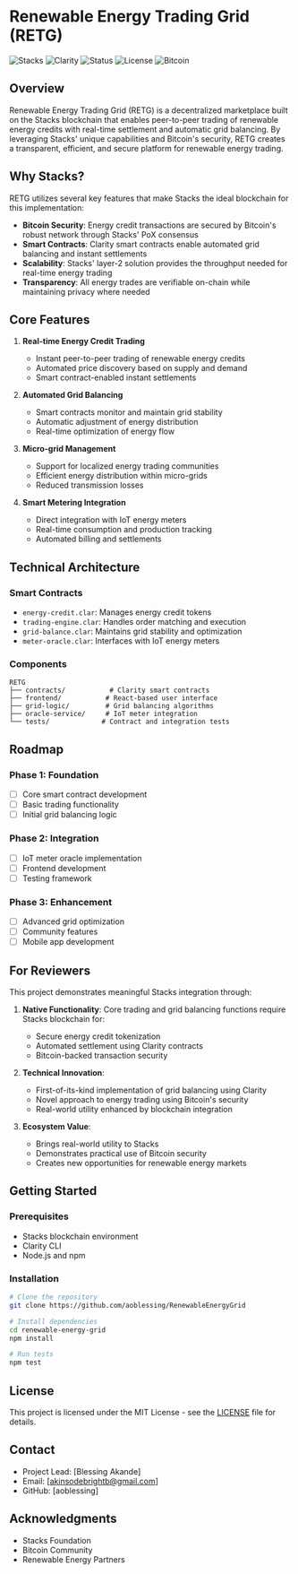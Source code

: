# Renewable Energy Trading Grid (RETG)

![Stacks](https://img.shields.io/badge/Stacks-Blockchain-blue) 
![Clarity](https://img.shields.io/badge/Clarity-Smart%20Contracts-brightgreen) 
![Status](https://img.shields.io/badge/Status-In%20Development-yellow)
![License](https://img.shields.io/badge/License-MIT-green)
![Bitcoin](https://img.shields.io/badge/Bitcoin-Powered-orange)

## Overview

Renewable Energy Trading Grid (RETG) is a decentralized marketplace built on the Stacks blockchain that enables peer-to-peer trading of renewable energy credits with real-time settlement and automatic grid balancing. By leveraging Stacks' unique capabilities and Bitcoin's security, RETG creates a transparent, efficient, and secure platform for renewable energy trading.

## Why Stacks?

RETG utilizes several key features that make Stacks the ideal blockchain for this implementation:

- **Bitcoin Security**: Energy credit transactions are secured by Bitcoin's robust network through Stacks' PoX consensus
- **Smart Contracts**: Clarity smart contracts enable automated grid balancing and instant settlements
- **Scalability**: Stacks' layer-2 solution provides the throughput needed for real-time energy trading
- **Transparency**: All energy trades are verifiable on-chain while maintaining privacy where needed

## Core Features

1. **Real-time Energy Credit Trading**
   - Instant peer-to-peer trading of renewable energy credits
   - Automated price discovery based on supply and demand
   - Smart contract-enabled instant settlements

2. **Automated Grid Balancing**
   - Smart contracts monitor and maintain grid stability
   - Automatic adjustment of energy distribution
   - Real-time optimization of energy flow

3. **Micro-grid Management**
   - Support for localized energy trading communities
   - Efficient energy distribution within micro-grids
   - Reduced transmission losses

4. **Smart Metering Integration**
   - Direct integration with IoT energy meters
   - Real-time consumption and production tracking
   - Automated billing and settlements

## Technical Architecture

### Smart Contracts
- `energy-credit.clar`: Manages energy credit tokens
- `trading-engine.clar`: Handles order matching and execution
- `grid-balance.clar`: Maintains grid stability and optimization
- `meter-oracle.clar`: Interfaces with IoT energy meters

### Components
```
RETG
├── contracts/           # Clarity smart contracts
├── frontend/           # React-based user interface
├── grid-logic/         # Grid balancing algorithms
├── oracle-service/     # IoT meter integration
└── tests/             # Contract and integration tests
```

## Roadmap

### Phase 1: Foundation
- [ ] Core smart contract development
- [ ] Basic trading functionality
- [ ] Initial grid balancing logic

### Phase 2: Integration
- [ ] IoT meter oracle implementation
- [ ] Frontend development
- [ ] Testing framework

### Phase 3: Enhancement
- [ ] Advanced grid optimization
- [ ] Community features
- [ ] Mobile app development

## For Reviewers

This project demonstrates meaningful Stacks integration through:

1. **Native Functionality**: Core trading and grid balancing functions require Stacks blockchain for:
   - Secure energy credit tokenization
   - Automated settlement using Clarity contracts
   - Bitcoin-backed transaction security

2. **Technical Innovation**: 
   - First-of-its-kind implementation of grid balancing using Clarity
   - Novel approach to energy trading using Bitcoin's security
   - Real-world utility enhanced by blockchain integration

3. **Ecosystem Value**: 
   - Brings real-world utility to Stacks
   - Demonstrates practical use of Bitcoin security
   - Creates new opportunities for renewable energy markets

## Getting Started

### Prerequisites
- Stacks blockchain environment
- Clarity CLI
- Node.js and npm

### Installation
```bash
# Clone the repository
git clone https://github.com/aoblessing/RenewableEnergyGrid

# Install dependencies
cd renewable-energy-grid
npm install

# Run tests
npm test
```

## License

This project is licensed under the MIT License - see the [LICENSE](LICENSE) file for details.

## Contact

- Project Lead: [Blessing Akande]
- Email: [akinsodebrightb@gmail.com]
- GitHub: [aoblessing]

## Acknowledgments

- Stacks Foundation
- Bitcoin Community
- Renewable Energy Partners